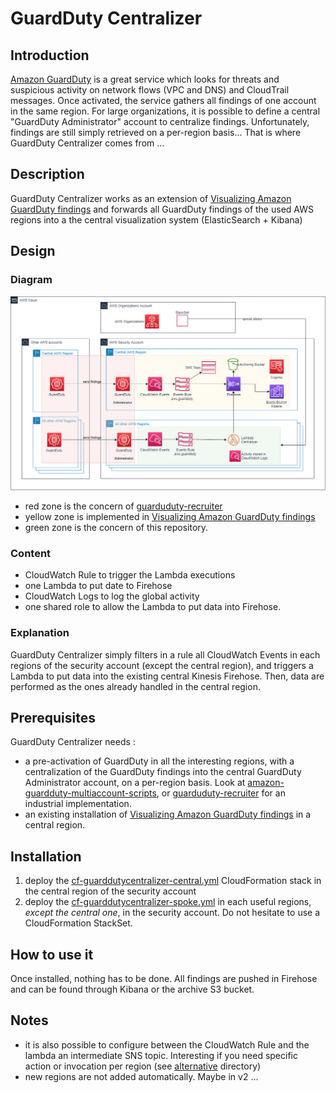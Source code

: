 # GuardDuty Centralizer

## Introduction

[Amazon GuardDuty](https://aws.amazon.com/guardduty) is a great service which looks for threats and suspicious activity on network flows (VPC and DNS) and CloudTrail messages. Once activated, the service gathers all findings of one account in the same region.
For large organizations, it is possible to define a central "GuardDuty Administrator" account to centralize findings.
Unfortunately, findings are still simply retrieved on a per-region basis...
That is where GuardDuty Centralizer comes from ...

## Description

GuardDuty Centralizer works as an extension of [Visualizing Amazon GuardDuty findings](https://aws.amazon.com/fr/blogs/security/visualizing-amazon-guardduty-findings/) and forwards all GuardDuty findings of the used AWS regions into a the central visualization system (ElasticSearch + Kibana)

## Design

### Diagram

![GuardDuty Centralizer Diagram](images/guardduty-centralizer-diagram.png)

- red zone is the concern of [guarduduty-recruiter](https://github.com/jcaffet/guardduty-recruiter)
- yellow zone is implemented in [Visualizing Amazon GuardDuty findings](https://aws.amazon.com/fr/blogs/security/visualizing-amazon-guardduty-findings/)
- green zone is the concern of this repository.

### Content

- CloudWatch Rule to trigger the Lambda executions
- one Lambda to put date to Firehose
- CloudWatch Logs to log the global activity
- one shared role to allow the Lambda to put data into Firehose.

### Explanation

GuardDuty Centralizer simply filters in a rule all CloudWatch Events in each regions of the security account (except the central region), and triggers a Lambda to put data into the existing central Kinesis Firehose. Then, data are performed as the ones already handled in the central region.

## Prerequisites

GuardDuty Centralizer needs :
- a pre-activation of GuardDuty in all the interesting regions, with a centralization of the GuardDuty findings into the central GuardDuty Administrator account, on a per-region basis. Look at [amazon-guardduty-multiaccount-scripts](https://github.com/aws-samples/amazon-guardduty-multiaccount-scripts), or [guarduduty-recruiter](https://github.com/jcaffet/guardduty-recruiter) for an industrial implementation.
- an existing installation of [Visualizing Amazon GuardDuty findings](https://aws.amazon.com/fr/blogs/security/visualizing-amazon-guardduty-findings/) in a central region.

## Installation

1. deploy the [cf-guarddutycentralizer-central.yml](cf-guarddutycentralizer-central.yml) CloudFormation stack in the central region of the security account
2. deploy the [cf-guarddutycentralizer-spoke.yml](cf-guarddutycentralizer-spoke.yml) in each useful regions, *except the central one*, in the security account. Do not hesitate to use a CloudFormation StackSet.

## How to use it

Once installed, nothing has to be done. All findings are pushed in Firehose and can be found through Kibana or the archive S3 bucket.

## Notes
- it is also possible to configure between the CloudWatch Rule and the lambda an intermediate SNS topic. Interesting if you need specific action or invocation per region (see [alternative](alternative/) directory)
- new regions are not added automatically. Maybe in v2 ...
